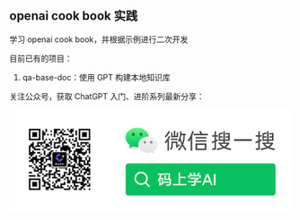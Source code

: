 ## openai cook book 实践

学习 openai cook book，并根据示例进行二次开发

目前已有的项目：

1. qa-base-doc：使用 GPT 构建本地知识库



关注公众号，获取 ChatGPT 入门、进阶系列最新分享：

![码上学AI](./wx.png)